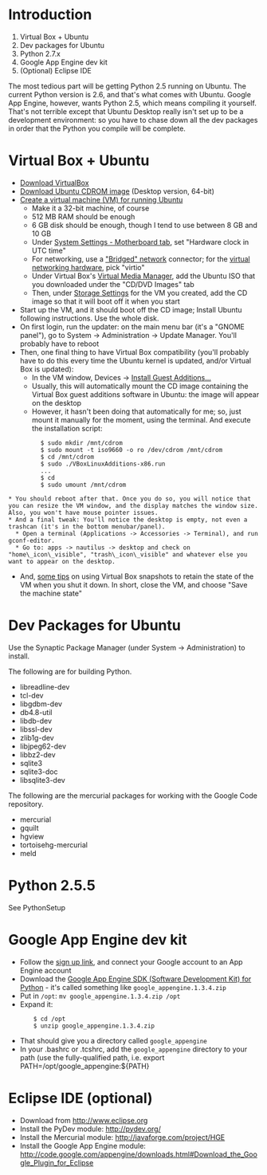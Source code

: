 # Introduction #

  1. Virtual Box + Ubuntu
  1. Dev packages for Ubuntu
  1. Python 2.7.x
  1. Google App Engine dev kit
  1. (Optional) Eclipse IDE

The most tedious part will be getting Python 2.5 running on Ubuntu. The current Python version is 2.6, and that's what comes with Ubuntu. Google App Engine, however, wants Python 2.5, which means compiling it yourself. That's not terrible except that Ubuntu Desktop really isn't set up to be a development environment: so you have to chase down all the dev packages in order that the Python you compile will be complete.

# Virtual Box + Ubuntu #
  * [Download VirtualBox](http://www.virtualbox.org/)
  * [Download Ubuntu CDROM image](http://www.ubuntulinux.org/) (Desktop version, 64-bit)
  * [Create a virtual machine (VM) for running Ubuntu](http://www.virtualbox.org/manual/ch01.html#gui-createvm)
    * Make it a 32-bit machine, of course
    * 512 MB RAM should be enough
    * 6 GB disk should be enough, though I tend to use between 8 GB and 10 GB
    * Under [System Settings - Motherboard tab](http://www.virtualbox.org/manual/ch03.html#settings-motherboard), set "Hardware clock in UTC time"
    * For networking, use a ["Bridged" network](http://www.virtualbox.org/manual/ch06.html#id2533733) connector; for the [virtual networking hardware](http://www.virtualbox.org/manual/ch06.html#nichardware), pick "virtio"
    * Under Virtual Box's [Virtual Media Manager](http://www.virtualbox.org/manual/ch05.html#vdis), add the Ubuntu ISO that you downloaded under the "CD/DVD Images" tab
    * Then, under [Storage Settings](http://www.virtualbox.org/manual/ch03.html#settings-storage) for the VM you created, add the CD image so that it will boot off it when you start
  * Start up the VM, and it should boot off the CD image; Install Ubuntu following instructions. Use the whole disk.
  * On first login, run the updater: on the main menu bar (it's a "GNOME panel"), go to System -> Administration -> Update Manager. You'll probably have to reboot
  * Then, one final thing to have Virtual Box compatibility (you'll probably have to do this every time the Ubuntu kernel is updated, and/or Virtual Box is updated):
    * In the VM window, Devices -> [Install Guest Additions...](http://www.virtualbox.org/manual/ch04.html)
    * Usually, this will automatically mount the CD image containing the Virtual Box guest additions software in Ubuntu: the image will appear on the desktop
    * However, it hasn't been doing that automatically for me; so, just mount it manually for the moment, using the terminal. And execute the installation script:
```
         $ sudo mkdir /mnt/cdrom
         $ sudo mount -t iso9660 -o ro /dev/cdrom /mnt/cdrom
         $ cd /mnt/cdrom
         $ sudo ./VBoxLinuxAdditions-x86.run
         ...
         $ cd
         $ sudo umount /mnt/cdrom
```
    * You should reboot after that. Once you do so, you will notice that you can resize the VM window, and the display matches the window size. Also, you won't have mouse pointer issues.
    * And a final tweak: You'll notice the desktop is empty, not even a trashcan (it's in the bottom menubar/panel).
      * Open a terminal (Applications -> Accessories -> Terminal), and run gconf-editor.
      * Go to: apps -> nautilus -> desktop and check on "home\_icon\_visible", "trash\_icon\_visible" and whatever else you want to appear on the desktop.
  * And, [some tips](http://www.virtualbox.org/manual/ch01.html#id2511923) on using Virtual Box snapshots to retain the state of the VM when you shut it down. In short, close the VM, and choose "Save the machine state"

# Dev Packages for Ubuntu #
Use the Synaptic Package Manager (under System -> Administration) to install.

The following are for building Python.

  * libreadline-dev
  * tcl-dev
  * libgdbm-dev
  * db4.8-util
  * libdb-dev
  * libssl-dev
  * zlib1g-dev
  * libjpeg62-dev
  * libbz2-dev
  * sqlite3
  * sqlite3-doc
  * libsqlite3-dev

The following are the mercurial packages for working with the Google Code repository.

  * mercurial
  * gquilt
  * hgview
  * tortoisehg-mercurial
  * meld

# Python 2.5.5 #
See PythonSetup

# Google App Engine dev kit #
  * Follow the [sign up link](http://code.google.com/appengine/), and connect your Google account to an App Engine account
  * Download the [Google App Engine SDK (Software Development Kit) for Python](http://code.google.com/appengine/downloads.html) - it's called something like `google_appengine.1.3.4.zip`
  * Put in `/opt`: `mv google_appengine.1.3.4.zip /opt`
  * Expand it:
```
       $ cd /opt
       $ unzip google_appengine.1.3.4.zip
```
  * That should give you a directory called `google_appengine`
  * In your .bashrc or .tcshrc, add the `google_appengine` directory to your path (use the fully-qualified path, i.e. export PATH=/opt/google\_appengine:${PATH}

# Eclipse IDE (optional) #
  * Download from http://www.eclipse.org
  * Install the PyDev module: http://pydev.org/
  * Install the Mercurial module: http://javaforge.com/project/HGE
  * Install the Google App Engine module: http://code.google.com/appengine/downloads.html#Download_the_Google_Plugin_for_Eclipse